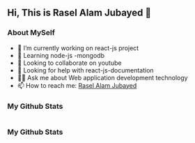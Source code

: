 
## Hi, This is Rasel Alam Jubayed 👋

### About MySelf
- 🔭 I’m currently working on react-js project
- 🌱 Learning node-js -mongodb
- 👯 Looking to collaborate on youtube
- 🤔 Looking for help with react-js-documentation
- 👨‍💻 Ask me about Web application development technology
- 📫 How to reach me: <a href="https://www.linkedin.com/in/raselalamra/" target="_blank">Rasel Alam Jubayed</a>

### My Github Stats
<img src="https://github-readme-stats.vercel.app/api?username=raselalamra&&show_icons=true&title_color=ffffff&icon_color=bb2acf&text_color=daf7dc&bg_color=151515" alt="" />



### My Github Stats
<img src="https://github-readme-stats.vercel.app/api?username=raselalamra&&show_icons=true&title_color=ffffff&icon_color=bb2acf&text_color=daf7dc&bg_color=151515" alt="" />
